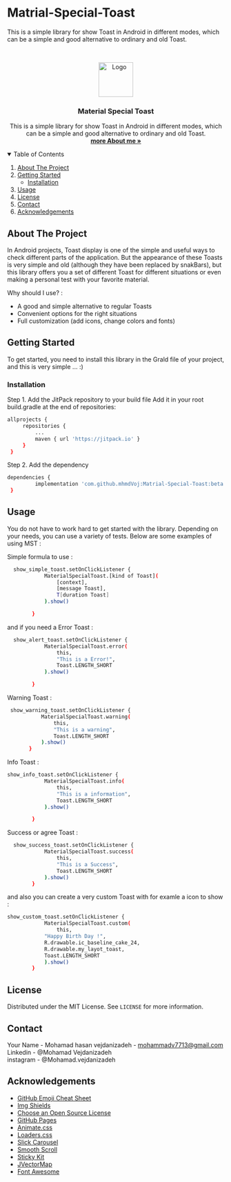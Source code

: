# Matrial-Special-Toast
This is a simple library for show Toast in Android in different modes, which can be a simple and good alternative to ordinary and old Toast.
<!-- PROJECT LOGO -->
<br />
<p align="center">
  <a href="https://github.com/othneildrew/Best-README-Template">
    <img src="images/logo.png" alt="Logo" width="80" height="80">
  </a>

  <h3 align="center">Material Special Toast</h3>

  <p align="center">
    This is a simple library for show Toast in Android in different modes, which can be a simple and good alternative to ordinary and old Toast.
    <br />
    <a href="https://github.com/mhmdVoj"><strong>more About me »</strong></a>
    <br />
  </p>
</p>



<!-- TABLE OF CONTENTS -->
<details open="open">
  <summary>Table of Contents</summary>
  <ol>
    <li>
      <a href="#about-the-project">About The Project</a
    </li>
    <li>
      <a href="#getting-started">Getting Started</a>
      <ul>
        <li><a href="#installation">Installation</a></li>
      </ul>
    </li>
    <li><a href="#usage">Usage</a></li>
    <li><a href="#license">License</a></li>
    <li><a href="#contact">Contact</a></li>
    <li><a href="#acknowledgements">Acknowledgements</a></li>
  </ol>
</details>



<!-- ABOUT THE PROJECT -->
## About The Project

In Android projects, Toast display is one of the simple and useful ways to check different parts of the application. 
But the appearance of these Toasts is very simple and old (although they have been replaced by snakBars), but this library 
offers you a set of different Toast for different situations or even making a personal test with your favorite material.

Why should I use? :
* A good and simple alternative to regular Toasts
* Convenient options for the right situations
* Full customization (add icons, change colors and fonts)


<!-- GETTING STARTED -->
## Getting Started

To get started, you need to install this library in the Grald file of your project, and this is very simple ... :)


### Installation

Step 1. Add the JitPack repository to your build file
Add it in your root build.gradle at the end of repositories:
   ```sh
   allprojects {
		repositories {
			...
			maven { url 'https://jitpack.io' }
		}
	}
   ```
Step 2. Add the dependency
   ```sh
   dependencies {
	        implementation 'com.github.mhmdVoj:Matrial-Special-Toast:beta'
	}
   ```



<!-- USAGE EXAMPLES -->
## Usage

You do not have to work hard to get started with the library. Depending on your needs, you can use a variety of tests. 
Below are some examples of using MST : 


Simple formula to use :
```sh
  show_simple_toast.setOnClickListener {
            MaterialSpecialToast.[kind of Toast](
                [context],
                [message Toast],
                T[duration Toast]
            ).show()

        }
```
and if you need a Error Toast :
```sh
  show_alert_toast.setOnClickListener {
            MaterialSpecialToast.error(
                this,
                "This is a Error!",
                Toast.LENGTH_SHORT
            ).show()

        }
```

Warning Toast :
 ```sh
  show_warning_toast.setOnClickListener {
            MaterialSpecialToast.warning(
                this,
                "This is a warning",
                Toast.LENGTH_SHORT
            ).show()
        }

```

Info Toast : 
```sh
show_info_toast.setOnClickListener {
            MaterialSpecialToast.info(
                this,
                "This is a information",
                Toast.LENGTH_SHORT
            ).show()

        }
```

Success or agree Toast :
```sh
  show_success_toast.setOnClickListener {
            MaterialSpecialToast.success(
                this,
                "This is a Success",
                Toast.LENGTH_SHORT
            ).show()
        }
```
and also you can create a very custom Toast with for examle a icon to show :

```sh
show_custom_toast.setOnClickListener {
            MaterialSpecialToast.custom(
                this,
            "Happy Birth Day !",
            R.drawable.ic_baseline_cake_24,
            R.drawable.my_layot_toast,
            Toast.LENGTH_SHORT
            ).show()
        }
```


<!-- LICENSE -->
## License

Distributed under the MIT License. See `LICENSE` for more information.



<!-- CONTACT -->
## Contact

Your Name - Mohamad hasan vejdanizadeh - mohammadv7713@gmail.com <br>
Linkedin - @Mohamad Vejdanizadeh <br>
instagram - @Mohamad.vejdanizadeh



<!-- ACKNOWLEDGEMENTS -->
## Acknowledgements
* [GitHub Emoji Cheat Sheet](https://www.webpagefx.com/tools/emoji-cheat-sheet)
* [Img Shields](https://shields.io)
* [Choose an Open Source License](https://choosealicense.com)
* [GitHub Pages](https://pages.github.com)
* [Animate.css](https://daneden.github.io/animate.css)
* [Loaders.css](https://connoratherton.com/loaders)
* [Slick Carousel](https://kenwheeler.github.io/slick)
* [Smooth Scroll](https://github.com/cferdinandi/smooth-scroll)
* [Sticky Kit](http://leafo.net/sticky-kit)
* [JVectorMap](http://jvectormap.com)
* [Font Awesome](https://fontawesome.com)





<!-- MARKDOWN LINKS & IMAGES -->
<!-- https://www.markdownguide.org/basic-syntax/#reference-style-links -->
[contributors-shield]: https://img.shields.io/github/contributors/othneildrew/Best-README-Template.svg?style=for-the-badge
[contributors-url]: https://github.com/othneildrew/Best-README-Template/graphs/contributors
[forks-shield]: https://img.shields.io/github/forks/othneildrew/Best-README-Template.svg?style=for-the-badge
[forks-url]: https://github.com/othneildrew/Best-README-Template/network/members
[stars-shield]: https://img.shields.io/github/stars/othneildrew/Best-README-Template.svg?style=for-the-badge
[stars-url]: https://github.com/othneildrew/Best-README-Template/stargazers
[issues-shield]: https://img.shields.io/github/issues/othneildrew/Best-README-Template.svg?style=for-the-badge
[issues-url]: https://github.com/othneildrew/Best-README-Template/issues
[license-shield]: https://img.shields.io/github/license/othneildrew/Best-README-Template.svg?style=for-the-badge
[license-url]: https://github.com/othneildrew/Best-README-Template/blob/master/LICENSE.txt
[linkedin-shield]: https://img.shields.io/badge/-LinkedIn-black.svg?style=for-the-badge&logo=linkedin&colorB=555
[linkedin-url]: https://linkedin.com/in/othneildrew
[product-screenshot]: images/screenshot.png
